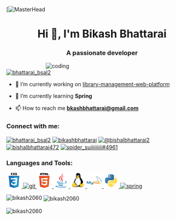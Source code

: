[![MasterHead](https://user-images.githubusercontent.com/74038190/241765440-80728820-e06b-4f96-9c9e-9df46f0cc0a5.gif)
<h1 align="center">Hi 👋, I'm Bikash Bhattarai</h1>
<h3 align="center">A passionate developer</h3>
<img align="right" alt="coding" width="400" src="https://i.pinimg.com/originals/f1/e7/34/f1e734f9cade86fe737a9aa404ad5677.gif">

<p align="left"> <a href="https://twitter.com/bhattarai_bsal2" target="blank"><img src="https://img.shields.io/twitter/follow/bhattarai_bsal2?logo=twitter&style=for-the-badge" alt="bhattarai_bsal2" /></a> </p>

- 🔭 I’m currently working on [library-management-web-platform](https://github.com/bikash2060/library-management-web-platform)

- 🌱 I’m currently learning **Spring**

- 📫 How to reach me **bkashbhattarai@gmail.com**

<h3 align="left">Connect with me:</h3>
<p align="left">
<a href="https://twitter.com/bhattarai_bsal2" target="blank"><img align="center" src="https://raw.githubusercontent.com/rahuldkjain/github-profile-readme-generator/master/src/images/icons/Social/twitter.svg" alt="bhattarai_bsal2" height="30" width="40" /></a>
<a href="https://linkedin.com/in/bikashbhattarai" target="blank"><img align="center" src="https://raw.githubusercontent.com/rahuldkjain/github-profile-readme-generator/master/src/images/icons/Social/linked-in-alt.svg" alt="bikashbhattarai" height="30" width="40" /></a>
<a href="https://www.hackerrank.com/@bishalbhattarai2" target="blank"><img align="center" src="https://raw.githubusercontent.com/rahuldkjain/github-profile-readme-generator/master/src/images/icons/Social/hackerrank.svg" alt="@bishalbhattarai2" height="30" width="40" /></a>
<a href="https://www.leetcode.com/bishalbhattarai472" target="blank"><img align="center" src="https://raw.githubusercontent.com/rahuldkjain/github-profile-readme-generator/master/src/images/icons/Social/leet-code.svg" alt="bishalbhattarai472" height="30" width="40" /></a>
<a href="https://discord.gg/spider_suiiiiiiiii#4961" target="blank"><img align="center" src="https://raw.githubusercontent.com/rahuldkjain/github-profile-readme-generator/master/src/images/icons/Social/discord.svg" alt="spider_suiiiiiiiii#4961" height="30" width="40" /></a>
</p>

<h3 align="left">Languages and Tools:</h3>
<p align="left"> <a href="https://www.w3schools.com/css/" target="_blank" rel="noreferrer"> <img src="https://raw.githubusercontent.com/devicons/devicon/master/icons/css3/css3-original-wordmark.svg" alt="css3" width="40" height="40"/> </a> <a href="https://git-scm.com/" target="_blank" rel="noreferrer"> <img src="https://www.vectorlogo.zone/logos/git-scm/git-scm-icon.svg" alt="git" width="40" height="40"/> </a> <a href="https://www.w3.org/html/" target="_blank" rel="noreferrer"> <img src="https://raw.githubusercontent.com/devicons/devicon/master/icons/html5/html5-original-wordmark.svg" alt="html5" width="40" height="40"/> </a> <a href="https://www.java.com" target="_blank" rel="noreferrer"> <img src="https://raw.githubusercontent.com/devicons/devicon/master/icons/java/java-original.svg" alt="java" width="40" height="40"/> </a> <a href="https://www.linux.org/" target="_blank" rel="noreferrer"> <img src="https://raw.githubusercontent.com/devicons/devicon/master/icons/linux/linux-original.svg" alt="linux" width="40" height="40"/> </a> <a href="https://www.mysql.com/" target="_blank" rel="noreferrer"> <img src="https://raw.githubusercontent.com/devicons/devicon/master/icons/mysql/mysql-original-wordmark.svg" alt="mysql" width="40" height="40"/> </a> <a href="https://www.python.org" target="_blank" rel="noreferrer"> <img src="https://raw.githubusercontent.com/devicons/devicon/master/icons/python/python-original.svg" alt="python" width="40" height="40"/> </a> <a href="https://spring.io/" target="_blank" rel="noreferrer"> <img src="https://www.vectorlogo.zone/logos/springio/springio-icon.svg" alt="spring" width="40" height="40"/> </a> </p>

<p><img align="left" src="https://github-readme-stats.vercel.app/api/top-langs?username=bikash2060&show_icons=true&locale=en&layout=compact" alt="bikash2060" /></p>

<p>&nbsp;<img align="center" src="https://github-readme-stats.vercel.app/api?username=bikash2060&show_icons=true&locale=en" alt="bikash2060" /></p>

<p><img align="center" src="https://github-readme-streak-stats.herokuapp.com/?user=bikash2060&" alt="bikash2060" /></p>
